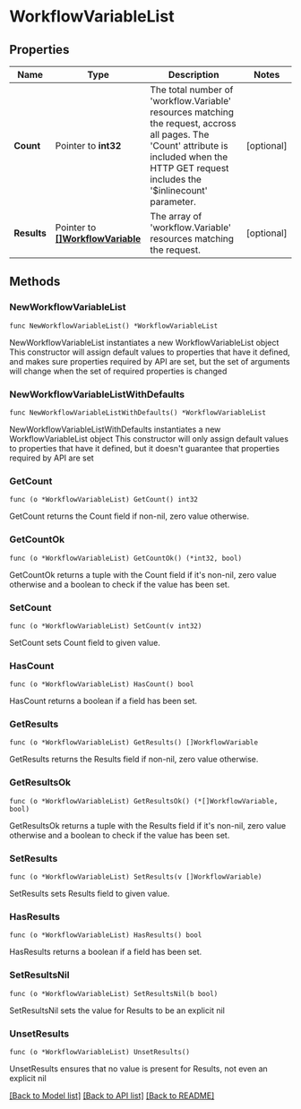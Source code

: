 # WorkflowVariableList

## Properties

Name | Type | Description | Notes
------------ | ------------- | ------------- | -------------
**Count** | Pointer to **int32** | The total number of &#39;workflow.Variable&#39; resources matching the request, accross all pages. The &#39;Count&#39; attribute is included when the HTTP GET request includes the &#39;$inlinecount&#39; parameter. | [optional] 
**Results** | Pointer to [**[]WorkflowVariable**](WorkflowVariable.md) | The array of &#39;workflow.Variable&#39; resources matching the request. | [optional] 

## Methods

### NewWorkflowVariableList

`func NewWorkflowVariableList() *WorkflowVariableList`

NewWorkflowVariableList instantiates a new WorkflowVariableList object
This constructor will assign default values to properties that have it defined,
and makes sure properties required by API are set, but the set of arguments
will change when the set of required properties is changed

### NewWorkflowVariableListWithDefaults

`func NewWorkflowVariableListWithDefaults() *WorkflowVariableList`

NewWorkflowVariableListWithDefaults instantiates a new WorkflowVariableList object
This constructor will only assign default values to properties that have it defined,
but it doesn't guarantee that properties required by API are set

### GetCount

`func (o *WorkflowVariableList) GetCount() int32`

GetCount returns the Count field if non-nil, zero value otherwise.

### GetCountOk

`func (o *WorkflowVariableList) GetCountOk() (*int32, bool)`

GetCountOk returns a tuple with the Count field if it's non-nil, zero value otherwise
and a boolean to check if the value has been set.

### SetCount

`func (o *WorkflowVariableList) SetCount(v int32)`

SetCount sets Count field to given value.

### HasCount

`func (o *WorkflowVariableList) HasCount() bool`

HasCount returns a boolean if a field has been set.

### GetResults

`func (o *WorkflowVariableList) GetResults() []WorkflowVariable`

GetResults returns the Results field if non-nil, zero value otherwise.

### GetResultsOk

`func (o *WorkflowVariableList) GetResultsOk() (*[]WorkflowVariable, bool)`

GetResultsOk returns a tuple with the Results field if it's non-nil, zero value otherwise
and a boolean to check if the value has been set.

### SetResults

`func (o *WorkflowVariableList) SetResults(v []WorkflowVariable)`

SetResults sets Results field to given value.

### HasResults

`func (o *WorkflowVariableList) HasResults() bool`

HasResults returns a boolean if a field has been set.

### SetResultsNil

`func (o *WorkflowVariableList) SetResultsNil(b bool)`

 SetResultsNil sets the value for Results to be an explicit nil

### UnsetResults
`func (o *WorkflowVariableList) UnsetResults()`

UnsetResults ensures that no value is present for Results, not even an explicit nil

[[Back to Model list]](../README.md#documentation-for-models) [[Back to API list]](../README.md#documentation-for-api-endpoints) [[Back to README]](../README.md)



